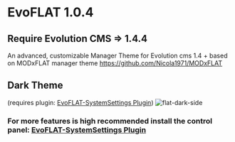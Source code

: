 # EvoFLAT 1.0.4

## Require Evolution CMS => 1.4.4 

An advanced, customizable Manager Theme for Evolution cms 1.4 +
based on MODxFLAT manager theme https://github.com/Nicola1971/MODxFLAT

## Dark Theme
(requires plugin: [EvoFLAT-SystemSettings Plugin](https://github.com/Nicola1971/EvoFLAT-SystemSettings))
![flat-dark-side](https://user-images.githubusercontent.com/7342798/33321657-bd4d920e-d446-11e7-9221-6d6bd7ae531c.png)

### For more features is high recommended install the control panel: [EvoFLAT-SystemSettings Plugin](https://github.com/Nicola1971/EvoFLAT-SystemSettings)

